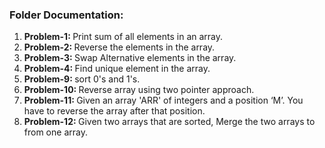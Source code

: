 <h3>Folder Documentation: </h3>
<ol>
    <li><b>Problem-1: </b>Print sum of all elements in an array.</li>
    <li><b>Problem-2: </b>Reverse the elements in the array.</li>
    <li><b>Problem-3: </b>Swap Alternative elements in the array.</li>
    <li><b>Problem-4: </b>Find unique element in the array.</li>
    <li><b>Problem-9: </b>sort 0's and 1's.</li>
    <li><b>Problem-10: </b>Reverse array using two pointer approach.</li>
    <li><b>Problem-11: </b>Given an array 'ARR' of integers and a position ‘M’. You have to reverse the array after that position.</li>
    <li><b>Problem-12: </b>Given two arrays that are sorted, Merge the two arrays to from one array.</li>
</ol>
